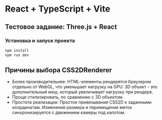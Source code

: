 # React + TypeScript + Vite

## Тестовое задание: Three.js + React

### Установка и запуск проекта

```sh
npm install
npm run dev
```

## Причины выбора CSS2DRenderer

- Более производительнее: HTML-элементы рендерятся браузером отдельно от WebGL, что уменьшает нагрузку на GPU. 3D объект - это дополнительный меш, который увеличивает нагрузку при рендере.
- Проще стилизировать, по сравнению с 3D объектом.
- Простота реализации: Простое привязывания CSS2D к заданными координатам. Изменения размера и перемещение меток синхронизируется с движением камеры под капотом.
